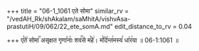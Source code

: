 +++
title = "06-1_1061 एते सोमा"
similar_rv = "/vedAH_Rk/shAkalam/saMhitA/vishvAsa-prastutiH/09/062/22_ete_somA.md"
edit_distance_to_rv = 0.04

+++
ए꣣ते꣡ सोमा꣢꣯ असृक्षत गृणा꣣नाः꣡ शव꣢꣯से म꣣हे꣢। म꣣दि꣡न्त꣢मस्य꣣ धा꣡र꣢या ॥ 06-1:1061 ॥

<div class="js_include " url="/vedAH_Rk/shAkalam/saMhitA/vishvAsa-prastutiH/09/062/22_ete_somA.md"  newLevelForH1="2" title="विश्वास-शाकल-प्रस्तुतिः"  > </div>